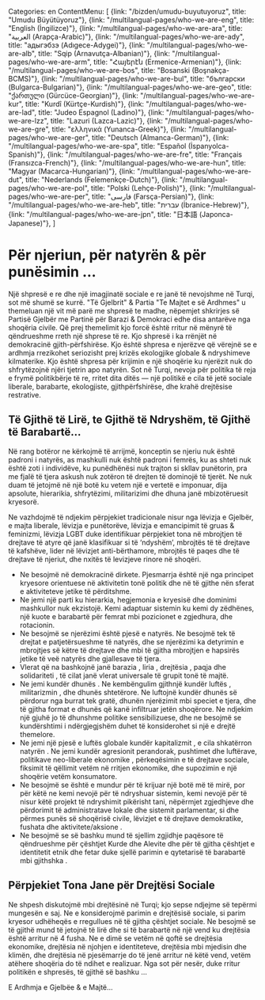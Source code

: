 Categories: en
ContentMenu: [
  {link: "/bizden/umudu-buyutuyoruz", title: "Umudu Büyütüyoruz"},
  {link: "/multilangual-pages/who-we-are-eng", title: "English (İngilizce)"},
  {link: "/multilangual-pages/who-we-are-ara", title: "العربية (Arapça-Arabic)"},
  {link: "/multilangual-pages/who-we-are-ady", title: "адыгэбзэ (Adıgece-Adygei)"},
  {link: "/multilangual-pages/who-we-are-alb", title: "Sqip (Arnavutça-Albanian)"},
  {link: "/multilangual-pages/who-we-are-arm", title: "Հայերէն (Ermenice-Armenian)"},
  {link: "/multilangual-pages/who-we-are-bos", title: "Bosanski (Boşnakça-BCMS)"},
  {link: "/multilangual-pages/who-we-are-bul", title: "български (Bulgarca-Bulgarian)"},
  {link: "/multilangual-pages/who-we-are-geo", title: "ქართული (Gürcüce-Georgian)"},
  {link: "/multilangual-pages/who-we-are-kur", title: "Kurdî (Kürtçe-Kurdish)"},
  {link: "/multilangual-pages/who-we-are-lad", title: "Judeo Espagnol (Ladino)"},
  {link: "/multilangual-pages/who-we-are-lzz", title: "Lazuri (Lazca-Lazic)"},
  {link: "/multilangual-pages/who-we-are-gre", title: "ελληνικά (Yunanca-Greek)"},
  {link: "/multilangual-pages/who-we-are-ger", title: "Deutsch (Almanca-German)"},
  {link: "/multilangual-pages/who-we-are-spa", title: "Español (İspanyolca-Spanish)"},
  {link: "/multilangual-pages/who-we-are-fre", title: "Français (Fransızca-French)"},
  {link: "/multilangual-pages/who-we-are-hun", title: "Magyar (Macarca-Hungarian)"},
  {link: "/multilangual-pages/who-we-are-dut", title: "Nederlands (Felemenkçe-Dutch)"},
  {link: "/multilangual-pages/who-we-are-pol", title: "Polski (Lehçe-Polish)"},
  {link: "/multilangual-pages/who-we-are-per", title: "فارسى (Farsça-Persian)"},
  {link: "/multilangual-pages/who-we-are-heb", title: "עברית (İbranice-Hebrew)"},
  {link: "/multilangual-pages/who-we-are-jpn", title: "日本語 (Japonca-Japanese)"},
  ]

# Për njeriun, për natyrën & për punësimin ...

Një shpresë e re dhe një imagjinatë sociale e re janë të nevojshme në Turqi, sot më shumë se kurrë.
"Të Gjelbrit" & Partia "Te Majtet e së Ardhmes" u themeluan një vit më parë me shpresë te madhe, nëpemjet shkrirjes së Partisë Gjelbër me Partinë për Barazi & Demokraci edhe disa antarëve nga shoqëria civile. Që prej themelimit kjo forcë është rritur në mënyrë të qëndrueshme rreth një shprese të re.
Kjo shpresë i ka rrënjët në demokracinë gjith-përfshirëse.
Kjo është shpresa e njerëzve që vërejnë se e ardhmja rrezikohet seriozisht prej krizës ekologjike globale & ndryshimeve kilmaterike.
Kjo është shpresa për krijimin e një shoqërie ku njerëzit nuk do shfrytëzojnë njëri tjetrin apo natyrën.
Sot në Turqi, nevoja për politika të reja e frymë politikbërje të re, rritet dita ditës — një politikë e cila të jetë sociale liberale, barabarte, ekologjiste, gjithpërfshirëse, dhe krahë drejtësise restrative.

## Të Gjithë të Lirë, te Gjithë të Ndryshëm, të Gjithë të Barabartë…

Në rang botëror ne kërkojmë të arrijmë, konceptin se njeriu nuk është padroni i natyrës, as mashkulli nuk është padroni i femrës, ku as shteti nuk është zoti i individëve, ku punëdhënësi nuk trajton si skllav punëtorin, pra me fjalë të tjera askush nuk zotëron të drejten të dominojë të tjerët. Ne nuk duam të jetojmë në një botë ku vetem një e vertetë e imponuar, dija apsolute, hierarikia, shfrytëzimi, militarizimi dhe dhuna janë mbizotëruesit kryesorë.

Ne vazhdojmë të ndjekim përpjekiet tradicionale nisur nga lëvizja e Gjelbër, e majta liberale, lëvizja e punëtorëve, lëvizja e emancipimit të gruas & feminizmi, lëvizja LGBT duke identifikuar përpjekiet tona në mbrojtjen të drejtave të atyre që janë klasifikuar si të ‘ndyshëm’, mbrojtës të të drejtave të kafshëve, lider në lëvizjet anti-bërthamore, mbrojtës të paqes dhe të drejtave të njeriut, dhe nxitës të levizjeve rinore në shoqëri.

- Ne besojmë në demokracinë dirkete. Pjesmarrja është një nga principet kryesore orientuese në aktivitetin tonë politik dhe në të gjithe nën sferat e aktiviteteve jetike të përditshme.
- Ne jemi një parti ku hierarkia, hegjemonia e kryesisë dhe dominimi mashkullor nuk ekzistojë. Kemi adaptuar sistemin ku kemi dy zëdhënes, një kuote e barabartë për femrat mbi pozicionet e zgjedhura, dhe rotacionin.
- Ne besojmë se njerëzimi është pjesë e natyrës. Ne besojmë tek të drejtat e patjetërsueshme të natyrës, dhe se njerëzimi ka detyrimin e mbrojtjes së këtre të drejtave dhe mbi të gjitha mbrojtjen e hapsirës jetike të veë natyrës dhe gjallesave të tjera.
- Vlerat që na bashkojnë janë barazia , liria , drejtësia , paqja dhe solidariteti , të cilat janë vlerat universale të grupit tonë të majtë.  
- Ne jemi kundër dhunës . Ne kembëngulim gjithnjë kundër luftës , militarizmin , dhe dhunës shtetërore. Ne luftojnë kundër dhunës së përdorur nga burrat tek gratë, dhunën njerëzimit mbi speciet e tjera, dhe të gjitha format e dhunës që kanë infiltruar jetën shoqërore. Ne ndjekim një gjuhë jo të dhunshme politike sensibilizuese, dhe ne besojmë se kundërshtimi i ndërgjegjshëm duhet të konsiderohet si një e drejtë themelore. 
- Ne jemi një pjesë e luftës globale kundër kapitalizmit , e cila shkatërron natyrën . Ne jemi kundër agresionit perandorak, pushtimet dhe luftërave, politikave neo-liberale ekonomike , përkeqësimin e të drejtave sociale, fiksimit të qëllimit vetëm në rritjen ekonomike, dhe supozimin e një shoqërie vetëm konsumatore.
- Ne besojmë se është e mundur për të krijuar një botë më të mirë, por për këtë ne kemi nevojë për të ndryshuar sistemin,  kemi nevojë për të nisur këtë projekt të ndryshimit pikërisht tani, nëpërmjet zgjedhjeve dhe përdorimit të administratave lokale dhe sistemit parlamentar, si dhe përmes punës së shoqërisë civile, lëvizjet e të drejtave demokratike, fushata dhe aktivitete/aksione .
- Ne besojmë se së bashku  mund të sjellim zgjidhje paqësore të qëndrueshme për çështjet Kurde dhe Alevite dhe për të gjitha çështjet e identitetit etnik dhe fetar duke sjellë parimin e qytetarisë të barabartë mbi gjithshka .

## Përpjekiet Tona Jane për Drejtësi Sociale 

Ne shpesh diskutojmë mbi drejtësinë në Turqi; kjo sepse ndjejme së tepërmi mungesën e saj. Ne e konsiderojmë parimin e drejtësisë sociale, si parim kryesor udhëheqës e rregullues në të gjitha çështjet sociale.
Ne besojmë se të gjithë mund të jetojnë të lirë dhe si të barabartë në një vend ku drejtësia është arritur në 4 fusha.
Ne e dimë se vetëm në qoftë se drejtësia ekonomike, drejtësia në njohjen e identiteteve, drejtësia mbi mjedisin dhe klimën, dhe drejtësia në pjesëmarrje do të jenë arritur në këtë vend, vetëm atëhere  shoqëria  do të ndihet e  realizuar.
Nga sot për nesër, duke rritur politikën e shpresës, të gjithë së bashku ...

E Ardhmja e Gjelbëe & e Majtë…
